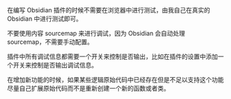 在编写 Obsidian 插件的时候不需要在浏览器中进行测试，由我自己在真实的 Obsidian 中进行测试即可。

不要使用内容 sourcemap 来进行调试，因为 Obsidian 会自动处理 sourcemap，不需要手动配置。


插件中所有调试信息都需要一个开关来控制是否输出，比如在插件的设置中添加一个开关来控制是否输出调试信息。

在增加新功能的时候，如果某些逻辑原始代码中已经存在但是不足以支持这个功能尽量自己扩展原始代码而不是重新创建一个新的函数或者类。

